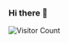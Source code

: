 ### Hi there 👋

<!-- 
**astelrastogi/astelrastogi** is a ✨ _special_ ✨ repository because its `README.md` (this file) appears on your GitHub profile.

Here are some ideas to get you started:

- 🔭 I’m currently working on ...
- 🌱 I’m currently learning ...
- 👯 I’m looking to collaborate on ...
- 🤔 I’m looking for help with ...
- 💬 Ask me about ...
- 📫 How to reach me: ...
- 😄 Pronouns: ...
- ⚡ Fun fact: ... -->




![Visitor Count](https://profile-counter.glitch.me/astelrastogi/count.svg)

  
<!-- <img align="left" alt="Aastha Rastogi's GitHub Stats" src="https://github-readme-stats.vercel.app/api?username=astelrastogi&show_icons=true&hide_border=true&count_private=true&show_icons=true&theme=dracula" />


[![My GitHub Language Stats](https://github-readme-stats.vercel.app/api/top-langs/?username=astelrastogi&langs_count=5&theme=dracula)]() -->

<!--  https://www.youtube.com/watch?v=n6d4KHSKqGk&t=107s&ab_channel=codeSTACKr -->
